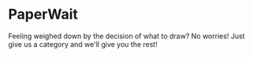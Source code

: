 # PaperWait
Feeling weighed down by the decision of what to draw? No worries! Just give us a category and we'll give you the rest!
